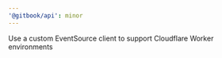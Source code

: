 ```yaml
---
'@gitbook/api': minor
---
```


Use a custom EventSource client to support Cloudflare Worker environments
